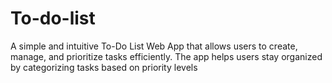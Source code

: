 # To-do-list
A simple and intuitive To-Do List Web App that allows users to create, manage, and prioritize tasks efficiently. The app helps users stay organized by categorizing tasks based on priority levels
